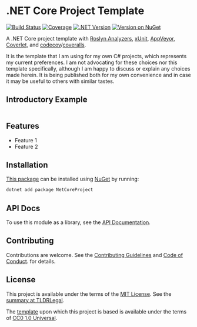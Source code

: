 .NET Core Project Template
==========================

[![Build Status](https://img.shields.io/appveyor/ci/kevinoid/NetCoreProject/main.svg?style=flat&label=build+on+windows)](https://ci.appveyor.com/project/kevinoid/NetCoreProject)
[![Coverage](https://img.shields.io/codecov/c/github/kevinoid/NetCoreProject.svg?style=flat)](https://codecov.io/github/kevinoid/NetCoreProject?branch=main)
[![.NET Version](https://img.shields.io/badge/.NET-netstandard2.0-informational.svg?style=flat)](https://www.nuget.org/packages/NetCoreProject)
[![Version on NuGet](https://img.shields.io/nuget/v/NetCoreProject.svg?style=flat)](https://www.nuget.org/packages/NetCoreProject)

A .NET Core project template with
[Roslyn Analyzers](https://github.com/dotnet/roslyn-analyzers/),
[xUnit](https://xunit.net/),
[AppVeyor](https://www.appveyor.com),
[Coverlet](https://github.com/tonerdo/coverlet),
and [codecov](https://codecov.io/)/[coveralls](https://coveralls.io/).

It is the template that I am using for my own C# projects, which represents my
current preferences.  I am not advocating for these choices nor this template
specifically, although I am happy to discuss or explain any choices made
herein.  It is being published both for my own convenience and in case it may
be useful to others with similar tastes.


## Introductory Example

```csharp
```


## Features

* Feature 1
* Feature 2


## Installation

[This package](https://www.nuget.org/packages/NetCoreProject) can be
installed using [NuGet](https://www.nuget.org/) by running:

```sh
dotnet add package NetCoreProject
```


## API Docs

To use this module as a library, see the [API
Documentation](https://kevinoid.github.io/NetCoreProject/api).


## Contributing

Contributions are welcome.  See the [Contributing Guidelines](CONTRIBUTING.md)
and [Code of
Conduct](https://www.contributor-covenant.org/version/1/4/code-of-conduct.html).
for details.


## License

This project is available under the terms of the [MIT License](LICENSE.txt).
See the [summary at TLDRLegal](https://tldrlegal.com/license/mit-license).

The [template](https://github.com/kevinoid/NetCoreProject) upon which this
project is based is available under the terms of
[CC0 1.0 Universal](https://creativecommons.org/publicdomain/zero/1.0/).
